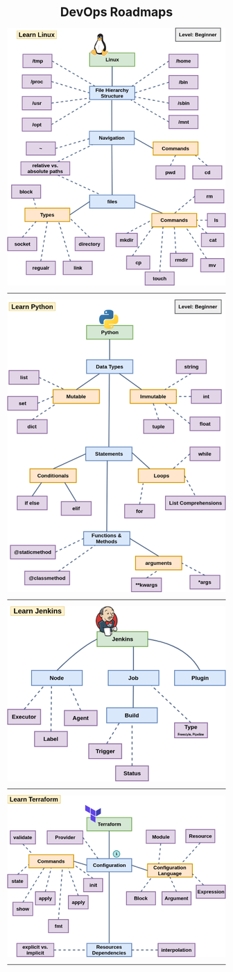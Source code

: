 <center><h1> DevOps Roadmaps </h1></center>

<div align="center"><img src="/assets/images/roadmaps/linux_map.png"></div><hr/>
<div align="center"><img src="/assets/images/roadmaps/python_map.png"></div><hr/>
<div align="center"><img src="/assets/images/roadmaps/jenkins_map.png"></div><hr/>
<div align="center"><img src="/assets/images/roadmaps/terraform_map.png"></div><hr/>
